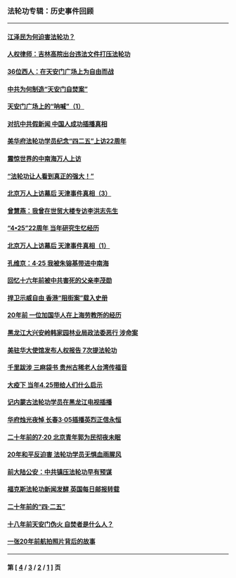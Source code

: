 ### 法轮功专辑：历史事件回顾
---
#### [江泽民为何迫害法轮功？](../../pages/nf5793/n13876324.md?01040430) 
#### [人权律师：吉林高院出台违法文件打压法轮功](../../pages/nf5793/n13825665.md?01040430) 
#### [36位西人：在天安门广场上为自由而战](../../pages/nf5793/n13390029.md?01040430) 
#### [中共为何制造“天安门自焚案”](../../pages/nf5793/n13183270.md?01040430) 
#### [天安门广场上的“呐喊”（1）](../../pages/nf5793/n13105277.md?01040430) 
#### [对抗中共假新闻 中国人成功插播真相](../../pages/nf5793/n12910618.md?01040430) 
#### [美华府法轮功学员纪念“四二五”上访22周年](../../pages/nf5793/n12904445.md?01040430) 
#### [震惊世界的中南海万人上访](../../pages/nf5793/n12903976.md?01040430) 
#### [“法轮功让人看到真正的强大！”](../../pages/nf5793/n12903195.md?01040430) 
#### [北京万人上访幕后 天津事件真相（3）](../../pages/nf5793/n12902807.md?01040430) 
#### [曾慧燕：我曾在世贸大楼专访李洪志先生](../../pages/nf5793/n12898729.md?01040430) 
#### [“4•25”22周年 当年研究生忆经历](../../pages/nf5793/n12894152.md?01040430) 
#### [北京万人上访幕后 天津事件真相（1）](../../pages/nf5793/n12885174.md?01040430) 
#### [孔维京：4·25 我被朱镕基带进中南海](../../pages/nf5793/n12864987.md?01040430) 
#### [回忆十六年前被中共害死的父亲李茂勋](../../pages/nf5793/n12880270.md?01040430) 
#### [捍卫示威自由 香港“阻街案”载入史册](../../pages/nf5793/n12811245.md?01040430) 
#### [20年前 一位加国华人在上海劳教所的经历](../../pages/nf5793/n12707932.md?01040430) 
#### [黑龙江大兴安岭韩家园林业局政法委恶行 涉命案](../../pages/nf5793/n12622815.md?01040430) 
#### [美驻华大使馆发布人权报告 7次提法轮功](../../pages/nf5793/n12520541.md?01040430) 
#### [千里跋涉 三麻袋书 贵州古稀老人台湾传福音](../../pages/nf5793/n12198750.md?01040430) 
#### [大疫下 当年4.25带给人们什么启示](../../pages/nf5793/n12058565.md?01040430) 
#### [记内蒙古法轮功学员在黑龙江电视插播](../../pages/nf5793/n11699194.md?01040430) 
#### [华府烛光夜悼 长春3·05插播英烈正信永恒](../../pages/nf5793/n11397432.md?01040430) 
#### [二十年前的7·20 北京青年郭为民彻夜未眠](../../pages/nf5793/n11354195.md?01040430) 
#### [20年和平反迫害 法轮功学员无惧血雨腥风](../../pages/nf5793/n11348279.md?01040430) 
#### [前大陆公安：中共镇压法轮功早有预谋](../../pages/nf5793/n11352168.md?01040430) 
#### [福克斯法轮功新闻发酵  英国每日邮报转载](../../pages/nf5793/n11285952.md?01040430) 
#### [二十年前的“四·二五”](../../pages/nf5793/n11207639.md?01040430) 
#### [十八年前天安门伪火 自焚者是什么人？](../../pages/nf5793/n10996556.md?01040430) 
#### [一张20年前航拍照片背后的故事](../../pages/nf5793/n10693797.md?01040430) 

---
#### 第 [ [4](./4.md?01040430) / [3](./3.md?01040430) / [2](./2.md?01040430) / [1](./1.md?01040430) ] 页
